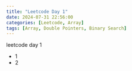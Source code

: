```yaml
---
title: "Leetcode Day 1"
date: 2024-07-31 22:56:00
categories: [Leetcode, Array]
tags: [Array, Double Pointers, Binary Search]
---
```


leetcode day 1
  - 1
  - 2
